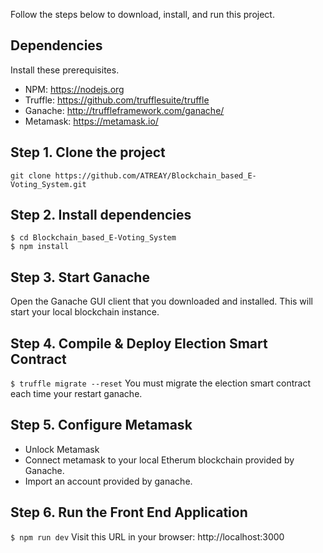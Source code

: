 
Follow the steps below to download, install, and run this project.

## Dependencies
Install these prerequisites.
- NPM: https://nodejs.org
- Truffle: https://github.com/trufflesuite/truffle
- Ganache: http://truffleframework.com/ganache/
- Metamask: https://metamask.io/


## Step 1. Clone the project
`git clone https://github.com/ATREAY/Blockchain_based_E-Voting_System.git`

## Step 2. Install dependencies
```
$ cd Blockchain_based_E-Voting_System
$ npm install
```
## Step 3. Start Ganache
Open the Ganache GUI client that you downloaded and installed. This will start your local blockchain instance.


## Step 4. Compile & Deploy Election Smart Contract
`$ truffle migrate --reset`
You must migrate the election smart contract each time your restart ganache.

## Step 5. Configure Metamask
- Unlock Metamask
- Connect metamask to your local Etherum blockchain provided by Ganache.
- Import an account provided by ganache.

## Step 6. Run the Front End Application
`$ npm run dev`
Visit this URL in your browser: http://localhost:3000

